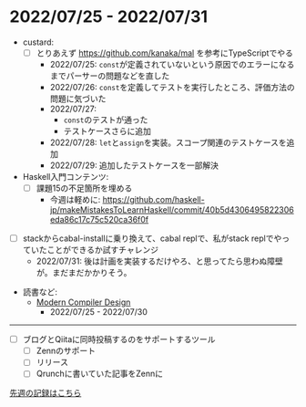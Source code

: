 # 2022/07/25 - 2022/07/31

- custard:
    - [ ] とりあえず <https://github.com/kanaka/mal> を参考にTypeScriptでやる
        - 2022/07/25: `const`が定義されていないという原因でのエラーになるまでパーサーの問題などを直した
        - 2022/07/26: `const`を定義してテストを実行したところ、評価方法の問題に気づいた
        - 2022/07/27:
            - `const`のテストが通った
            - テストケースさらに追加
        - 2022/07/28: `let`と`assign`を実装。スコープ関連のテストケースを追加
        - 2022/07/29: 追加したテストケースを一部解決
- Haskell入門コンテンツ:
    - [ ] 課題15の不足箇所を埋める
        - 今週は軽めに: <https://github.com/haskell-jp/makeMistakesToLearnHaskell/commit/40b5d4306495822306eda86c17c75c520ca36f0f>
- [ ] stackからcabal-installに乗り換えて、cabal replで、私がstack replでやっていたことができるか試すチャレンジ
    - 2022/07/31: 後は計画を実装するだけやろ、と思ってたら思わぬ障壁が。まだまだかかりそう。
- 読書など:
    - [Modern Compiler Design](https://www.springer.com/jp/book/9781461446989)
        - 2022/07/25 - 2022/07/30

------

- [ ] ブログとQiitaに同時投稿するのをサポートするツール
    - [ ] Zennのサポート
    - [ ] リリース
    - [ ] Qrunchに書いていた記事をZennに

[先週の記録はこちら](https://github.com/igrep/daily-commits/blob/c3fd91bdcda81577d9747d4e14fb7a9bb58d2a9b/yesterday.md)
